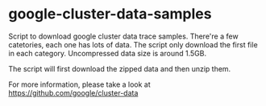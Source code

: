 # google-cluster-data-samples
Script to download google cluster data trace samples. There're a few catetories, each one has lots of data. The script only download the first file in each category. Uncompressed data size is around 1.5GB.

The script will first download the zipped data and then unzip them.

For more information, please take a look at <https://github.com/google/cluster-data>
